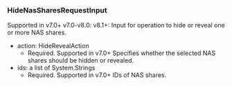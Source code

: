 ### HideNasSharesRequestInput
Supported in v7.0+
  v7.0-v8.0: 
  v8.1+: Input for operation to hide or reveal one or more NAS shares.

- action: HideRevealAction
  - Required. Supported in v7.0+
      Specifies whether the selected NAS shares should be hidden or revealed.
- ids: a list of System.Strings
  - Required. Supported in v7.0+
      IDs of NAS shares.
